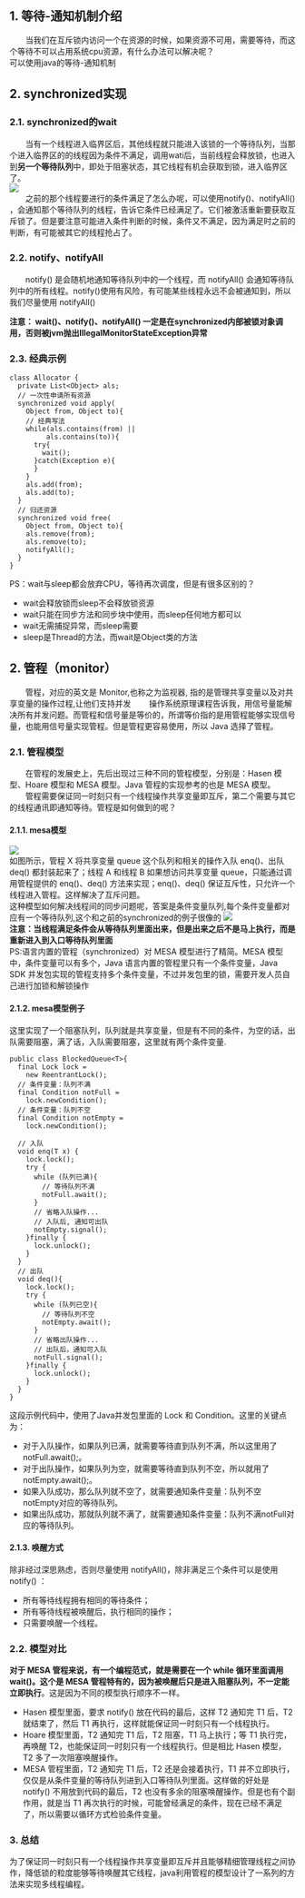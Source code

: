 ## 1. 等待-通知机制介绍
&emsp;&emsp;当我们在互斥锁内访问一个在资源的时候，如果资源不可用，需要等待，而这个等待不可以占用系统cpu资源，有什么办法可以解决呢？  
可以使用java的等待-通知机制  
## 2. synchronized实现
### 2.1. synchronized的wait
&emsp;&emsp;当有一个线程进入临界区后，其他线程就只能进入该锁的一个等待队列，当那个进入临界区的的线程因为条件不满足，调用wati后，当前线程会释放锁，也进入到**另一个等待队列**中，即处于阻塞状态，其它线程有机会获取到锁，进入临界区了。  
![](synchronized的wait等待.png)  
&emsp;&emsp;之前的那个线程要进行的条件满足了怎么办呢，可以使用notify()、notifyAll() ，会通知那个等待队列的线程，告诉它条件已经满足了。它们被激活重新要获取互斥锁了。但是要注意可能进入条件判断的时候，条件又不满足，因为满足时之前的判断，有可能被其它的线程抢占了。    


### 2.2. notify、notifyAll
&emsp;&emsp;notify() 是会随机地通知等待队列中的一个线程，而 notifyAll() 会通知等待队列中的所有线程。notify()使用有风险，有可能某些线程永远不会被通知到，所以我们尽量使用 notifyAll()

**注意： wait()、notify()、notifyAll() 一定是在synchronized内部被锁对象调用，否则被jvm抛出IllegalMonitorStateException异常**

### 2.3. 经典示例
```
class Allocator {
  private List<Object> als;
  // 一次性申请所有资源
  synchronized void apply(
    Object from, Object to){
    // 经典写法
    while(als.contains(from) ||
         als.contains(to)){
      try{
        wait();
      }catch(Exception e){
      }   
    } 
    als.add(from);
    als.add(to);  
  }
  // 归还资源
  synchronized void free(
    Object from, Object to){
    als.remove(from);
    als.remove(to);
    notifyAll();
  }
}
```
PS：wait与sleep都会放弃CPU，等待再次调度，但是有很多区别的？  
* wait会释放锁而sleep不会释放锁资源
* wait只能在同步方法和同步块中使用，而sleep任何地方都可以
* wait无需捕捉异常，而sleep需要
* sleep是Thread的方法，而wait是Object类的方法

## 2. 管程（monitor）   
&emsp;&emsp;管程，对应的英文是 Monitor,也称之为监视器, 指的是管理共享变量以及对共享变量的操作过程,让他们支持并发
&emsp;&emsp;操作系统原理课程告诉我，用信号量能解决所有并发问题。而管程和信号量是等价的，所谓等价指的是用管程能够实现信号量，也能用信号量实现管程。但是管程更容易使用，所以 Java 选择了管程。      

### 2.1. 管程模型     
&emsp;&emsp;在管程的发展史上，先后出现过三种不同的管程模型，分别是：Hasen 模型、Hoare 模型和 MESA 模型。Java 管程的实现参考的也是 MESA 模型。   
&emsp;&emsp;管程需要保证同一时刻只有一个线程操作共享变量即互斥，第二个需要与其它的线程通讯即通知等待。管程是如何做到的呢？  
#### 2.1.1. mesa模型
![](mesa互斥模型.png)      
如图所示，管程 X 将共享变量 queue 这个队列和相关的操作入队 enq()、出队 deq() 都封装起来了；线程 A 和线程 B 如果想访问共享变量 queue，只能通过调用管程提供的 enq()、deq() 方法来实现；enq()、deq() 保证互斥性，只允许一个线程进入管程。这样解决了互斥问题。  
这种模型如何解决线程间的同步问题呢，答案是条件变量队列,每个条件变量都对应有一个等待队列,这个和之前的synchronized的例子很像的
![](管程同步模型.png)     
**注意：当线程满足条件会从等待队列里面出来，但是出来之后不是马上执行，而是重新进入到入口等待队列里面**  
PS:语言内置的管程（synchronized）对 MESA 模型进行了精简。MESA 模型中，条件变量可以有多个，Java 语言内置的管程里只有一个条件变量，Java SDK 并发包实现的管程支持多个条件变量，不过并发包里的锁，需要开发人员自己进行加锁和解锁操作
#### 2.1.2. mesa模型例子
这里实现了一个阻塞队列，队列就是共享变量，但是有不同的条件，为空的话，出队需要阻塞，满了话，入队需要阻塞，这里就有两个条件变量. 
```
public class BlockedQueue<T>{
  final Lock lock =
    new ReentrantLock();
  // 条件变量：队列不满  
  final Condition notFull =
    lock.newCondition();
  // 条件变量：队列不空  
  final Condition notEmpty =
    lock.newCondition();
 
  // 入队
  void enq(T x) {
    lock.lock();
    try {
      while (队列已满){
        // 等待队列不满 
        notFull.await();
      }  
      // 省略入队操作...
      // 入队后, 通知可出队
      notEmpty.signal();
    }finally {
      lock.unlock();
    }
  }
  // 出队
  void deq(){
    lock.lock();
    try {
      while (队列已空){
        // 等待队列不空
        notEmpty.await();
      }
      // 省略出队操作...
      // 出队后，通知可入队
      notFull.signal();
    }finally {
      lock.unlock();
    }  
  }
}
```
这段示例代码中，使用了Java并发包里面的 Lock 和 Condition。这里的关键点为：
* 对于入队操作，如果队列已满，就需要等待直到队列不满，所以这里用了notFull.await();。
* 对于出队操作，如果队列为空，就需要等待直到队列不空，所以就用了notEmpty.await();。
* 如果入队成功，那么队列就不空了，就需要通知条件变量：队列不空notEmpty对应的等待队列。
* 如果出队成功，那就队列就不满了，就需要通知条件变量：队列不满notFull对应的等待队列。

#### 2.1.3. 唤醒方式
除非经过深思熟虑，否则尽量使用 notifyAll()，除非满足三个条件可以是使用notify() ：  
* 所有等待线程拥有相同的等待条件；
* 所有等待线程被唤醒后，执行相同的操作；
* 只需要唤醒一个线程。


### 2.2. 模型对比  
**对于 MESA 管程来说，有一个编程范式，就是需要在一个 while 循环里面调用 wait()。这个是 MESA 管程特有的，因为被唤醒后只是进入阻塞队列，不一定能立即执行**。这是因为不同的模型执行顺序不一样。
* Hasen 模型里面，要求 notify() 放在代码的最后，这样 T2 通知完 T1 后，T2 就结束了，然后 T1 再执行，这样就能保证同一时刻只有一个线程执行。
* Hoare 模型里面，T2 通知完 T1 后，T2 阻塞，T1 马上执行；等 T1 执行完，再唤醒 T2，也能保证同一时刻只有一个线程执行。但是相比 Hasen 模型，T2 多了一次阻塞唤醒操作。
* MESA 管程里面，T2 通知完 T1 后，T2 还是会接着执行，T1 并不立即执行，仅仅是从条件变量的等待队列进到入口等待队列里面。这样做的好处是 notify() 不用放到代码的最后，T2 也没有多余的阻塞唤醒操作。但是也有个副作用，就是当 T1 再次执行的时候，可能曾经满足的条件，现在已经不满足了，所以需要以循环方式检验条件变量。


### 3. 总结
为了保证同一时刻只有一个线程操作共享变量即互斥并且能够精细管理线程之间协作，降低锁的粒度能够等待唤醒其它线程，java利用管程的模型设计了一系列的方法来实现多线程编程。